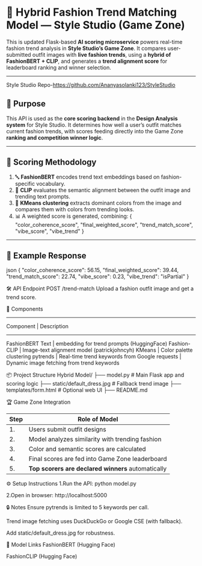 # 👗 Hybrid Fashion Trend Matching Model — Style Studio (Game Zone)

This  is updated Flask-based **AI scoring microservice** powers real-time fashion trend analysis in **Style Studio’s Game Zone**. It compares user-submitted outfit images with **live fashion trends**, using a **hybrid of FashionBERT + CLIP**, and generates a **trend alignment score** for leaderboard ranking and winner selection.

---
Style Studio Repo-https://github.com/Ananyasolanki123/StyleStudio

## 🎯 Purpose

This API is used as the **core scoring backend** in the **Design Analysis system** for Style Studio. It determines how well a user’s outfit matches current fashion trends, with scores feeding directly into the Game Zone **ranking and competition winner logic**.

---

## 🧠 Scoring Methodology

1. 🔤 **FashionBERT** encodes trend text embeddings based on fashion-specific vocabulary.
2. 🧠 **CLIP** evaluates the semantic alignment between the outfit image and trending text prompts.
3. 🎨 **KMeans clustering** extracts dominant colors from the image and compares them with colors from trending looks.
4. 📊 A weighted score is generated, combining:
   {
  "color_coherence_score",
  "final_weighted_score",
  "trend_match_score",
  "vibe_score",
  "vibe_trend"
}

---

## 🧪 Example Response

json
{
  "color_coherence_score": 56.15,
  "final_weighted_score": 39.44,
  "trend_match_score": 22.74,
  "vibe_score": 0.23,
  "vibe_trend": "isPartial"
}

🛠️ API Endpoint
POST /trend-match
Upload a fashion outfit image and get a trend score.

🧩 Components
- - - - - - - - - - - - - - - - - - - - - - - - - - - - - - - - - -
Component	         |    Description         
- - - - - - - - - - - - - - - - - - - - - - - - - - - - - - - - - -
FashionBERT	Text   |   embedding for trend prompts (HuggingFace)
Fashion-CLIP	     |   Image-text alignment model (patrickjohncyh)
KMeans	           |   Color palette clustering
pytrends	         |   Real-time trend keywords from Google
requests	         |   Dynamic image fetching from trend keywords

📦 Project Structure 
Hybrid Model/
├── model.py                  # Main Flask app and scoring logic
├── static/default_dress.jpg # Fallback trend image
├── templates/form.html      # Optional web UI
├── README.md

🏆 Game Zone Integration

| Step | Role of Model                                      |
| ---- | -------------------------------------------------- |
| 1.   | Users submit outfit designs                        |
| 2.   | Model analyzes similarity with trending fashion    |
| 3.   | Color and semantic scores are calculated           |
| 4.   | Final scores are fed into Game Zone leaderboard    |
| 5.   | **Top scorers are declared winners** automatically |

⚙️ Setup Instructions
1.Run the API:
python model.py

2.Open in browser:
http://localhost:5000

🔒 Notes
Ensure pytrends is limited to 5 keywords per call.

Trend image fetching uses DuckDuckGo or Google CSE (with fallback).

Add static/default_dress.jpg for robustness.

🤖 Model Links
FashionBERT (Hugging Face)

FashionCLIP (Hugging Face)


